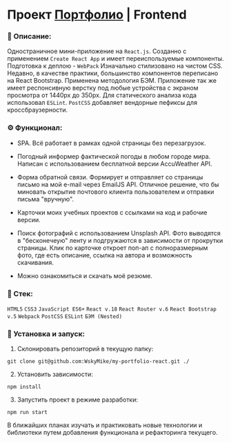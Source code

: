 # Проект [Портфолио](https://wskymike.github.io/my-portfolio-react/) | Frontend

### 📜 Описание:
Одностраничное мини-приложение на `React.js`. Созданно с применением `Create React App` и имеет переиспользуемые компоненты. Подготовка к деплою - `WebPack` Изначально cтилизовано на чистом CSS. Недавно, в качестве практики, большинство компонентов переписано на React Bootstrap. Применена методология БЭМ. Приложение так же имеет респонсивную верстку под любые устройства с экраном просмотра от 1440px до 350px. Для статического анализа кода использовал `ESLint`. `PostCSS` добавляет вендорные пефиксы для кроссбраузерности.

### ⚙️ Функционал:
* SPA. Всё работает в рамках одной страницы без перезагрузок.

* Погодный информер фактической погоды в любом городе мира. Написан с использованием бесплатной версии AccuWeather API.

* Форма обратной связи. Формирует и отправляет со страницы письмо на мой e-mail через EmailJS API. Отличное решение, что бы миновать открытие почтового клиента пользователем и отправки письма "вручную".

* Карточки моих учебных проектов с ссылками на код и рабочие версии.

* Поиск фотографий с использованием Unsplash API. Фото выводятся в "бесконечеую" ленту и подгружаются в зависимости от прокрутки страницы. Клик по карточке откроет поп-ап с полноразмерным фото, где есть описание, ссылка на автора и возможность скачивания. 

* Можно ознакомиться и скачать моё резюме.

### 🥞 Стек:

`HTML5` `CSS3` `JavaScript ES6+` `React v.18` `React Router v.6` `React Bootstrap v.5` `Webpack` `PostCSS` `ESLint` `БЭМ (Nested)` 

### 💽 Установка и запуск:

1. Склонировать репозиторий в текущую папку:

```git clone git@github.com:WskyMike/my-portfolio-react.git ./```

2. Установить зависимости:

```npm install```

3. Запустить проект в режиме разработки:

```npm run start```

В ближайших планах изучать и практиковать новые технологии и библиотеки путем добавления функционала и рефакторинга текущего.
